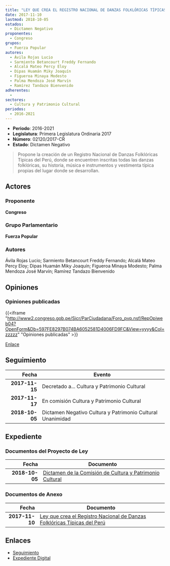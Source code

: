 ```yaml
---
title: "LEY QUE CREA EL REGISTRO NACIONAL DE DANZAS FOLKLÓRICAS TÍPICAS DEL PERÚ"
date: 2017-11-10
lastmod: 2018-10-05
estados: 
  - Dictamen Negativo
proponentes: 
  - Congreso
grupos: 
  - Fuerza Popular
autores: 
  - Ávila Rojas Lucio
  - Sarmiento Betancourt Freddy Fernando
  - Alcalá Mateo Percy Eloy
  - Dipas Huamán Miky Joaquín
  - Figueroa Minaya Modesto
  - Palma Mendoza José Marvín
  - Ramírez Tandazo Bienvenido
adherentes: 
  - 
sectores: 
  - Cultura y Patrimonio Cultural
periodos: 
  - 2016-2021
---
```


- **Periodo**: 2016-2021
- **Legislatura**: Primera Legislatura Ordinaria 2017
- **Número**: 02120/2017-CR
- **Estado**: Dictamen Negativo

> Propone la creación de un Registro Nacional de Danzas Folklóricas Típicas del Perú, donde se encuentren inscritas todas las danzas folklóricas, su historia, música e instrumentos y vestimenta típica propias del lugar donde se desarrollan.


## Actores

### Proponente

**Congreso**

### Grupo Parlamentario

**Fuerza Popular**

### Autores

Ávila Rojas Lucio; Sarmiento Betancourt Freddy Fernando; Alcalá Mateo Percy Eloy; Dipas Huamán Miky Joaquín; Figueroa Minaya Modesto; Palma Mendoza José Marvín; Ramírez Tandazo Bienvenido


## Opiniones

### Opiniones publicadas

{{<iframe "http://www2.congreso.gob.pe/Sicr/ParCiudadana/Foro_pvp.nsf/RepOpiweb04?OpenForm&Db=597FE8297B074BA6052581D4006FD9FC&View=yyyy&Col=zzzzz" "Opiniones publicadas" >}}

[Enlace](http://www2.congreso.gob.pe/Sicr/ParCiudadana/Foro_pvp.nsf/RepOpiweb04?OpenForm&Db=597FE8297B074BA6052581D4006FD9FC&View=yyyy&Col=zzzzz)

## Seguimiento

| Fecha | Evento |
|------:|--------|
| **2017-11-15** | Decretado a... Cultura y Patrimonio Cultural|
| **2017-11-17** | En comisión Cultura y Patrimonio Cultural|
| **2018-10-05** | Dictamen Negativo Cultura y Patrimonio Cultural Unanimidad|


## Expediente


### Documentos del Proyecto de Ley

| Fecha | Documento |
|------:|--------|
| **2018-10-05** | [Dictamen de la Comisión de Cultura y Patrimonio Cultural](http://www.leyes.congreso.gob.pe/Documentos/2016_2021/Dictamenes/Proyectos_de_Ley/02120DC05MAY20181005.PDF) |

### Documentos de Anexo

| Fecha | Documento |
|------:|--------|
| **2017-11-10** | [Ley que crea el Registro Nacional de Danzas Folklóricas Típicas del Perú](http://www.leyes.congreso.gob.pe/Documentos/2016_2021/Proyectos_de_Ley_y_de_Resoluciones_Legislativas/PL0210920171109.PDF) |

## Enlaces 

- [Seguimiento](http://www2.congreso.gob.pe/Sicr/TraDocEstProc/CLProLey2016.nsf/f7fff46988ca05b1052578e100829cc7/953f8efd4860eee0052581d4007d69ff?OpenDocument)
- [Expediente Digital](http://www2.congreso.gob.pe/Sicr/TraDocEstProc/CLProLey2016.nsf/f7fff46988ca05b1052578e100829cc7/953f8efd4860eee0052581d4007d69ff?OpenDocument&Click=05257FB7005EB655.eb71d0cf91d8294e05256cdf006b5706/$Body/0.1C6C)
